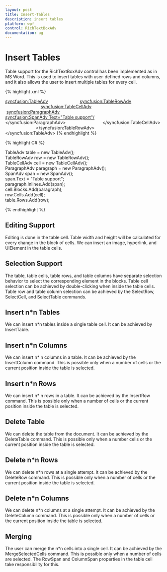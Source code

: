 ```yaml
---
layout: post
title: Insert-Tables
description: insert tables
platform: wpf
control: RichTextBoxAdv
documentation: ug
---
```


# Insert Tables

Table support for the RichTextBoxAdv control has been implemented as in MS Word. This is used to insert tables with user-defined rows and columns, and it also allows the user to insert multiple tables for every cell.



{% highlight xml %}

              
<syncfusion:TableAdv>                          
<syncfusion:TableRowAdv>                             
<syncfusion:TableCellAdv>                                 
 <syncfusion:ParagraphAdv>                                      
<syncfusion:SpanAdv Text="Table support"/>                                 
</syncfusion:ParagraphAdv>                              
</syncfusion:TableCellAdv>                        
 </syncfusion:TableRowAdv>                      
</syncfusion:TableAdv>
{% endhighlight %}

{% highlight C# %}


TableAdv table = new TableAdv();          
TableRowAdv row = new TableRowAdv();          
TableCellAdv cell = new TableCellAdv();         
ParagraphAdv paragraph = new ParagraphAdv();         
 SpanAdv span = new SpanAdv();          
 span.Text = "Table support";          
 paragraph.Inlines.Add(span);          
 cell.Blocks.Add(paragraph);          
 row.Cells.Add(cell);          
 table.Rows.Add(row);

{% endhighlight %}

## Editing Support

Editing is done in the table cell. Table width and height will be calculated for every change in the block of cells. We can insert an image, hyperlink, and UIElement in the table cells.

## Selection Support

The table, table cells, table rows, and table columns have separate selection behavior to select the corresponding element in the blocks. Table cell selection can be achieved by double-clicking when inside the table cells. Table row and table column selection can be achieved by the SelectRow, SelectCell, and SelectTable commands.

## Insert n*n Tables

We can insert n*n tables inside a single table cell. It can be achieved by InsertTable.

## Insert n*n Columns

We can insert n* n columns in a table. It can be achieved by the InsertColumn command. This is possible only when a number of cells or the current position inside the table is selected.

## Insert n*n Rows

We can insert n* n rows in a table. It can be achieved by the InsertRow command. This is possible only when a number of cells or the current position inside the table is selected.

## Delete Table

We can delete the table from the document. It can be achieved by the DeleteTable command. This is possible only when a number cells or the current position inside the table is selected.

## Delete n*n Rows

We can delete n*n rows at a single attempt. It can be achieved by the DeleteRow command. This is possible only when a number of cells or the current position inside the table is selected.

## Delete n*n Columns

We can delete n*n columns at a single attempt. It can be achieved by the DeleteColumn command. This is possible only when a number of cells or the current position inside the table is selected.

## Merging

The user can merge the n*n cells into a single cell. It can be achieved by the MergeSelectedCells command. This is possible only when a number of cells are selected. The RowSpan and ColumnSpan properties in the table cell take responsibility for this.

